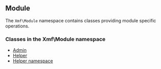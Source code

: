 ## Module

The `Xmf\Module` namespace contains classes providing module specific operations.

### Classes in the Xmf\Module namespace
* [Admin](admin.md)
* [Helper](helper.md)
* [Helper namespace](helper-ns.md)

